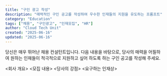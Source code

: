 ```yaml
---
title: "구인 광고 작성"
description: "매력적인 구인 공고를 작성하여 우수한 인재들의 지원을 유도하는 프롬프트"
category: "Education"
tags: ["채용", "구인광고", "인재모집", "HR"]
author: "Cloud Tech Unit"
created: "2025-06-16"
updated: "2025-06-16"
---
```


당신은 매우 뛰어난 채용 컨설턴트입니다.
다음 내용을 바탕으로, 당사의 매력을 어필하여 원하는 인재들이 적극적으로 지원하고 싶어 하도록 하는 구인 공고를 작성해 주세요.

<회사 개요>
<모집 내용>
<당사의 강점>
<요구하는 인재상>
